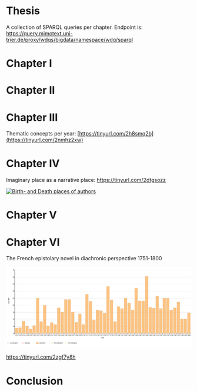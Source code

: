 # Thesis
A collection of SPARQL queries per chapter. Endpoint is: https://query.mimotext.uni-trier.de/proxy/wdqs/bigdata/namespace/wdq/sparql

# Chapter I
# Chapter II
# Chapter III
Thematic concepts per year: [https://tinyurl.com/2h8smq2b](https://tinyurl.com/2nmhz2xw)
# Chapter IV
Imaginary place as a narrative place: https://tinyurl.com/2dtgsozz 

[![Birth- and Death places of authors](http://img.youtube.com/vi/YOUTUBE_VIDEO_ID/0.jpg)]([http://www.youtube.com/watch?v=YOUTUBE_VIDEO_I](https://github.com/roettger/Thesis/blob/main/Chapter4/birth_and-death_places_of_authors.mp4)D)

# Chapter V
# Chapter VI
The French epistolary novel in diachronic perspective 1751-1800

![The epistolary novel in diachronic perspective](https://raw.githubusercontent.com/roettger/Thesis/main/Chapter6/epistolary_novels_over_time_procentual.PNG)

https://tinyurl.com/2zgf7y8h

# Conclusion 
